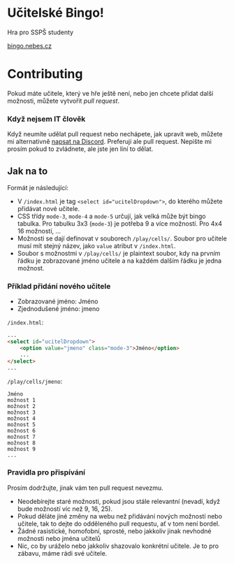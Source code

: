 # Učitelské Bingo!
Hra pro SSPŠ studenty

[bingo.nebes.cz](https://bingo.nebes.cz)

# Contributing
Pokud máte učitele, který ve hře ještě není, nebo jen chcete přidat další možnosti, můžete vytvořit *pull request*.

### Když nejsem IT člověk
Když neumíte udělat pull request nebo nechápete, jak upravit web, můžete mi alternativně [napsat na Discord](https://discord.com/users/775389642689085471).
Preferuji ale pull request. Nepište mi prosím pokud to zvládnete, ale jste jen líní to dělat.


## Jak na to
Formát je následující:
- V `/index.html` je tag `<select id="ucitelDropdown">`, do kterého můžete přidávat nové učitele.
- CSS třídy `mode-3`, `mode-4` a `mode-5` určují, jak velká může být bingo tabulka. Pro tabulku 3x3 (`mode-3`) je potřeba 9 a více možností. Pro 4x4 16 možností, ...
- Možnosti se dají definovat v souborech `/play/cells/`. Soubor pro učitele musí mít stejný název, jako `value` atribut v `/index.html`.
- Soubor s možnostmi v `/play/cells/` je plaintext soubor, kdy na prvním řádku je zobrazované jméno učitele a na každém dalším řádku je jedna možnost.

### Příklad přidání nového učitele
- Zobrazované jméno: Jméno
- Zjednodušené jméno: jmeno

`/index.html`:
```html
...
<select id="ucitelDropdown">
    <option value="jmeno" class="mode-3">Jméno</option>
    ...
</select>
...
```

`/play/cells/jmeno`:
```
Jméno
možnost 1
možnost 2
možnost 3
možnost 4
možnost 5
možnost 6
možnost 7
možnost 8
možnost 9
...
```

### Pravidla pro přispívání
Prosím dodržujte, jinak vám ten pull request nevezmu.

- Neodebírejte staré možnosti, pokud jsou stále relevantní (nevadí, když bude možností víc než 9, 16, 25).
- Pokud děláte jiné změny na webu než přidávání nových možností nebo učitele, tak to dejte do odděleného pull requestu, ať v tom není bordel.
- Žádné rasistické, homofobní, sprosté, nebo jakkoliv jinak nevhodné možnosti nebo jména učitelů
- Nic, co by uráželo nebo jakkoliv shazovalo konkrétní učitele. Je to pro zábavu, máme rádi své učitele.
